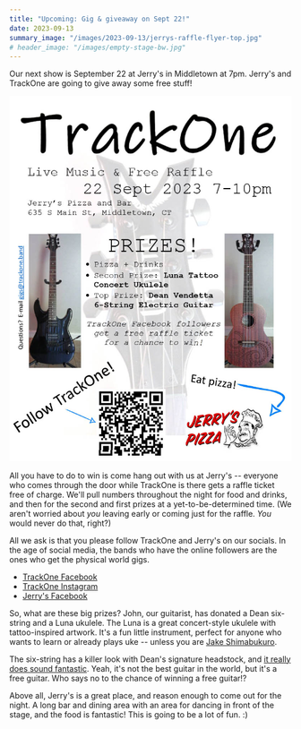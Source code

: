 ```yaml
---
title: "Upcoming: Gig & giveaway on Sept 22!"
date: 2023-09-13
summary_image: "/images/2023-09-13/jerrys-raffle-flyer-top.jpg"
# header_image: "/images/empty-stage-bw.jpg"
---
```


Our next show is September 22 at Jerry's in Middletown at 7pm.
Jerry's and TrackOne are going to give away some free stuff!

![](/images/2023-09-13/jerrys-raffle-flyer.jpg)

All you have to do to win is come hang out with us at Jerry's -- everyone who comes through the door while TrackOne is there gets a raffle ticket free of charge.
We'll pull numbers throughout the night for food and drinks, and then for the second and first prizes at a yet-to-be-determined time.
(We aren't worried about *you* leaving early or coming just for the raffle.  *You* would never do that, right?)

All we ask is that you please follow TrackOne and Jerry's on our socials.
In the age of social media, the bands who have the online followers are the ones who get the physical world gigs.

* [TrackOne Facebook](https://www.facebook.com/trackone.band.ct)
* [TrackOne Instagram](https://www.instagram.com/trackone.band)
* [Jerry's Facebook](https://www.facebook.com/JerrysPizzaCT/)

So, what are these big prizes?  John, our guitarist, has donated a Dean six-string and a Luna ukulele.
The Luna is a great concert-style ukulele with tattoo-inspired artwork.
It's a fun little instrument, perfect for anyone who wants to learn or already plays uke -- unless you are [Jake Shimabukuro](https://youtu.be/VX5rHDrJ6Ko?si=7b6iz3UXLDXc4m6k&t=45).

The six-string has a killer look with Dean's signature headstock,
and [it really does sound fantastic](https://youtu.be/pDfjEYuRVJU?si=I-48fN_iYVTMo2TH).
Yeah, it's not the best guitar in the world, but it's a free guitar.
Who says no to the chance of winning a free guitar!?


Above all, Jerry's is a great place, and reason enough to come out for the night.
A long bar and dining area with an area for dancing in front of the stage, and the food is fantastic!
This is going to be a lot of fun.  :)
